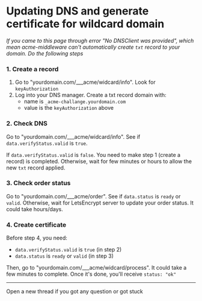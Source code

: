 # Updating DNS and generate certificate for wildcard domain

_If you came to this page through error "No DNSClient was provided", which mean acme-middleware can't automatically create `txt` record to your domain. Do the following steps_

### 1. Create a record

1. Go to "yourdomain.com/___acme/widcard/info". Look for `keyAuthorization`
2. Log into your DNS manager. Create a txt record domain with:
    - name is `_acme-challange.yourdomain.com`
    - value is the `keyAuthorization` above

### 2. Check DNS

Go to "yourdomain.com/___acme/widcard/info". See if `data.verifyStatus.valid` is `true`.

If `data.verifyStatus.valid` is `false`. You need to make step 1 (create a record) is completed. Otherwise, wait for few minutes or hours to allow the new `txt` record applied.

### 3. Check order status

Go to "yourdomain.com/___acme/order". See if `data.status` is `ready` or `valid`.
Otherwise, wait for LetsEncrypt server to update your order status. It could take hours/days.

### 4. Create certificate

Before step 4, you need:
- `data.verifyStatus.valid` is `true` (in step 2)
- `data.status` is `ready` or `valid` (in step 3)

Then, go to "yourdomain.com/___acme/widcard/process". It could take a few minutes to complete. Once it's done, you'll receive `status: "ok"`

----

Open a new thread if you got any question or got stuck